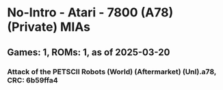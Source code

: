 # No-Intro - Atari - 7800 (A78) (Private) MIAs
## Games: 1, ROMs: 1, as of 2025-03-20

### Attack of the PETSCII Robots (World) (Aftermarket) (Unl).a78, CRC: 6b59ffa4
